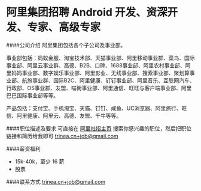 阿里集团招聘 Android 开发、资深开发、专家、高级专家
==========

####公司介绍
阿里集团包括各个子公司及事业部。  

事业部包括：蚂蚁金服、淘宝技术部、天猫事业部、阿里移动事业群、菜鸟、国际事业部、阿里云事业群、高德、B2B、口碑、1688事业部、阿里农村事业部、阿里妈妈事业部、数字娱乐事业部、阿里影业、无线事业部、搜索事业部、聚划算事业部、航旅事业群、国际B2C、阿里健康、钉钉事业部、阿里音乐、互联网汽车、行政部、OS事业群、友盟、喵街事业部、阿里通信、旺旺与客户端事业部、阿里巴巴国际事业部等等。  

产品包括：支付宝、手机淘宝、天猫、钉钉、咸鱼、UC浏览器、阿里旅行、旺信、阿里健康、阿里云、高德、友盟、千牛等等。  

####职位描述及要求
可直接在 [阿里社招主页](https://job.alibaba.com/zhaopin/position_list.htm) 搜索你感兴趣的职位，然后把职位链接和简历给我即可 [trinea.cn+job@gmail.com](mailto:trinea.cn+job@gmail.com)  

####薪资福利
- 15k-40k，至少 16 薪
- 股票

####联系方式
[trinea.cn+job@gmail.com](mailto:trinea.cn+job@gmail.com)  